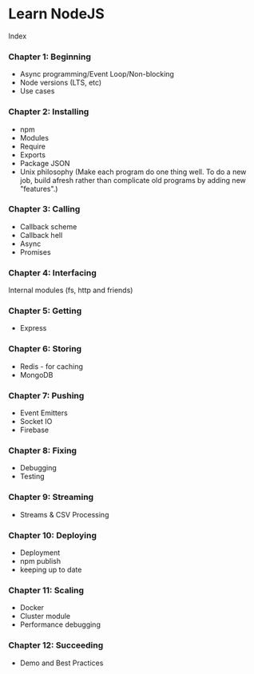 # Learn NodeJS

Index

### Chapter 1:  Beginning

 - Async programming/Event Loop/Non-blocking
 - Node versions (LTS, etc)
 - Use cases


### Chapter 2:  Installing

 - npm
 - Modules
 - Require
 - Exports
 - Package JSON 
 - Unix philosophy (Make each program do one thing well. To do a new job, build afresh rather than complicate old programs by adding new "features".)

### Chapter 3:  Calling

 - Callback scheme
 - Callback hell
 - Async
 - Promises

### Chapter 4: Interfacing

Internal modules (fs, http and friends)


### Chapter 5:  Getting

 - Express


### Chapter 6: Storing

 - Redis - for caching
 - MongoDB


### Chapter 7: Pushing

 - Event Emitters
 - Socket IO
 - Firebase

### Chapter 8: Fixing

 - Debugging 
 - Testing

### Chapter 9: Streaming

 - Streams & CSV Processing

### Chapter 10: Deploying

 - Deployment
 - npm publish
 - keeping up to date


### Chapter 11: Scaling

 - Docker
 - Cluster module
 - Performance debugging


### Chapter 12: Succeeding

 - Demo and Best Practices

